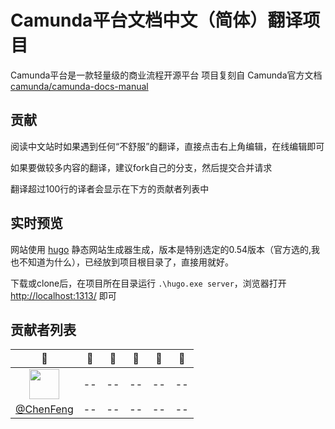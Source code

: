 # Camunda平台文档中文（简体）翻译项目

Camunda平台是一款轻量级的商业流程开源平台
项目复刻自 Camunda官方文档 [camunda/camunda-docs-manual](https://github.com/camunda/camunda-docs-manual)

## 贡献

阅读中文站时如果遇到任何“不舒服”的翻译，直接点击右上角编辑，在线编辑即可

如果要做较多内容的翻译，建议fork自己的分支，然后提交合并请求

翻译超过100行的译者会显示在下方的贡献者列表中

## 实时预览

网站使用 [hugo](http://gohugo.io/) 静态网站生成器生成，版本是特别选定的0.54版本（官方选的,我也不知道为什么），已经放到项目根目录了，直接用就好。

下载或clone后，在项目所在目录运行 `.\hugo.exe server`，浏览器打开 [http://localhost:1313/](http://localhost:1313/) 即可

## 贡献者列表
|:construction_worker:|:construction_worker:|:construction_worker:|:construction_worker:|:construction_worker:|:construction_worker:|
|:-------------------:|:-------------------:|:-------------------:|:-------------------:|:-------------------:|:-------------------:|
|<img height='48' width='48' src='https://avatars.githubusercontent.com/u/22218688?v=4'>|--|--|--|--|--|
|[@ChenFeng](https://github.com/zoollcar)|--|--|--|--|--|
